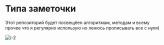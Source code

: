 # Типа заметочки
Этот репозиторий будет посвещёен алгоритмам, методам и всему прочее что я регулярно использую но ленюсь прописывать все с нуля)

![i-2](https://github.com/Danils-sd/algorithms/assets/116029461/7928d0e0-bf42-4591-abb6-eaf02dc503b4)
